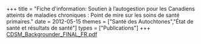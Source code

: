+++
title = "Fiche d'information: Soutien à l’autogestion pour les Canadiens atteints de maladies chroniques : Point de mire sur les soins de santé primaires."
date = 2012-05-15
themes = ["Santé des Autochtones","État de santé et résultats de santé"]
types = ["Publications"]
+++
[CDSM\_Backgrounder\_FINAL\_FR.pdf](/files/CDSM_Backgrounder_FINAL_FR.pdf)
